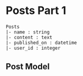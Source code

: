 # Posts Part 1
	Posts
	|- name : string
	|- content : text
	|- published_on : datetime
	|- user_id : integer 

## Post Model